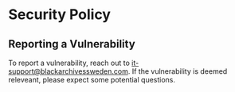 # Security Policy

## Reporting a Vulnerability

To report a vulnerability, reach out to [it-support@blackarchivessweden.com](mailto:it-support@blackarchivessweden.com?subject=(IMPORTANT)%20Vulnerability%20Report%20-%20Black%20Archives%20Sweden). If the vulnerability is deemed releveant, please expect some potential questions.
